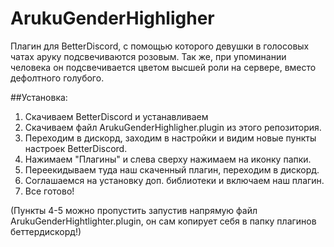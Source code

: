 # ArukuGenderHighligher
Плагин для BetterDiscord, с помощью которого девушки в голосовых чатах аруку подсвечиваются розовым.
Так же, при упоминании человека он подсвечивается цветом высшей роли на сервере, вместо дефолтного голубого.

##Установка:
1. Скачиваем BetterDiscord и устанавливаем
2. Скачиваем файл ArukuGenderHighligher.plugin из этого репозитория.
3. Переходим в дискорд, заходим в настройки и видим новые пункты настроек BetterDiscord.
4. Нажимаем "Плагины" и слева сверху нажимаем на иконку папки.
5. Переекидываем туда наш скаченный плагин, переходим в дискорд.
6. Соглашаемся на установку доп. библиотеки и включаем наш плагин.
7. Все готово!

(Пункты 4-5 можно пропустить запустив напрямую файл ArukuGenderHightlighter.plugin, он сам копирует себя в папку плагинов беттердискорд!)
